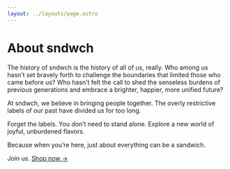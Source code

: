 ```yaml
---
layout: ../layouts/page.astro
---
```

# About sndwch

The history of sndwch is the history of all of us, really. Who among us hasn’t set bravely forth to challenge the boundaries that limited those who came before us? Who hasn’t felt the call to shed the senseless burdens of previous generations and embrace a brighter, happier, more unified future?

At sndwch, we believe in bringing people together. The overly restrictive labels of our past have divided us for too long.

Forget the labels. You don’t need to stand alone. Explore a new world of joyful, unburdened flavors.

Because when you’re here, just about everything can be a sandwich.

Join us. [Shop now &rarr;](/shop)
